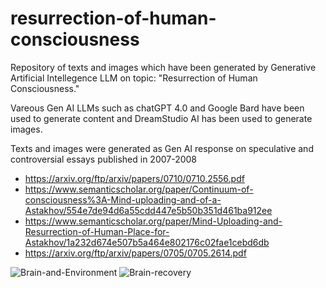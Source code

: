 # resurrection-of-human-consciousness
Repository of texts and images which have been generated by Generative Artificial Intellegence LLM on topic: "Resurrection of Human Consciousness." 

Vareous Gen AI LLMs such as chatGPT 4.0 and Google Bard have been used to generate content and DreamStudio AI has been used to generate images.

Texts and images were generated as Gen AI response on speculative and controversial essays published in 2007-2008

- https://arxiv.org/ftp/arxiv/papers/0710/0710.2556.pdf
- https://www.semanticscholar.org/paper/Continuum-of-consciousness%3A-Mind-uploading-and-of-a-Astakhov/554e7de94d6a55cdd447e5b50b351d461ba912ee
- https://www.semanticscholar.org/paper/Mind-Uploading-and-Resurrection-of-Human-Place-for-Astakhov/1a232d674e507b5a464e802176c02fae1cebd6db
- https://arxiv.org/ftp/arxiv/papers/0705/0705.2614.pdf

![Brain-and-Environment](https://github.com/testpilot0/resurrection-of-human-consciousness/assets/43688445/95abf99f-3279-4843-b509-f241ff8dafdb)
![Brain-recovery](https://github.com/testpilot0/resurrection-of-human-consciousness/assets/43688445/1e467c98-928a-4a0e-bdf9-05c6e05236e7)
